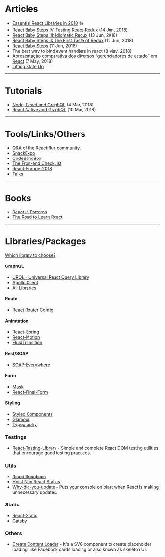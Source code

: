 # Articles

- [Essential React Libraries in 2018](https://www.robinwieruch.de/essential-react-libraries-framework/) :thumbsup:
- [React Baby Steps IV: Testing React-Redux](https://x-team.com/blog/testing-react-redux/) (14 Jun, 2018)
- [React Baby Steps III: Idiomatic Redux](https://x-team.com/blog/idiomatic-redux/) (13 Jun, 2018)
- [React Baby Steps II: The First Taste of Redux](https://x-team.com/blog/first-taste-of-redux) (12 Jun, 2018)
- [React Baby Steps](https://x-team.com/blog/react-baby-steps/) (11 Jun, 2018)
- [The best way to bind event handlers in react](https://medium.freecodecamp.org/the-best-way-to-bind-event-handlers-in-react-282db2cf1530) (8 May, 2018)
- [Apresentação comparativa dos diversos “gerenciadores de estado” em React](https://hackernoon.com/the-react-state-museum-a278c726315) (7 May, 2018)
- [Lifting State Up](https://reactjs.org/docs/lifting-state-up.html)

----

# Tutorials

- [Node, React and GraphQL](https://blog.dmatoso.com/fullstack-node-react-graphql-introducao-2c2f18c757c4) (4 Mar, 2018)
- [React Native and GraphQL](https://www.youtube.com/watch?v=Jfisid9326c&feature=youtu.be) (10 Mai, 2018)

---

# Tools/Links/Others

- [Q&A](https://www.reactiflux.com/transcripts/) of the Reactiflux community.
- [SnackExpo](https://snack.expo.io)
- [CodeSandBox](https://codesandbox.io)
- [The Fron-end CheckList](https://frontendchecklist.io)
- [React-Europe-2018](https://www.youtube.com/channel/UCorlLn2oZfgOJ-FUcF2eZ1A)
- [Talks](https://awesometalks.party/)

---

# Books

- [React in Patterns](https://github.com/krasimir/react-in-patterns)
- [The Road to Learn React](https://leanpub.com/the-road-to-learn-react)

---

# Libraries/Packages

[Which library to choose?](https://devarchy.com/react)

#### GraphQL

- [URQL - Universal React Query Library](https://github.com/FormidableLabs/urql)
- [Apollo Client](https://github.com/apollographql/apollo-client)
- [All Libraries](https://www.graphqlstack.com/)

#### Route

- [React Router Config](https://github.com/ReactTraining/react-router/tree/master/packages/react-router-config)

#### Animtation

- [React-Spring](https://github.com/drcmda/react-spring)
- [React-Motion](https://github.com/chenglou/react-motion)
- [FluidTransition](https://github.com/fram-x/FluidTransitions)

#### Rest/SOAP

- [SOAP-Everywhere](https://www.npmjs.com/package/soap-everywhere)

#### Form

- [Mask](https://github.com/text-mask/text-mask/)
- [React-Final-Form](https://github.com/final-form/react-final-form)

#### Styling

- [Styled Components](https://www.styled-components.com/)
- [Glamour](https://github.com/threepointone/glamor)
- [Typography](https://github.com/kyleamathews/typography.js)

### Testings

- [React-Testing-Library](https://github.com/kentcdodds/react-testing-library) - Simple and complete React DOM testing utilities that encourage good testing practices.

### Utils

- [React Broadcast](https://github.com/ReactTraining/react-broadcast)
- [Hoist Non React Statics](https://github.com/mridgway/hoist-non-react-statics)
- [Why-did-you-update](https://github.com/maicki/why-did-you-update) - Puts your console on blast when React is making unnecessary updates.

### Static

- [React-Static](https://react-static.js.org/)
- [Gatsby](https://github.com/gatsbyjs/gatsby)

### Others

- [Create Content Loader](https://github.com/danilowoz/create-content-loader) - It's a SVG component to create placeholder loading, like Facebook cards loading or also known as skeleton UI.